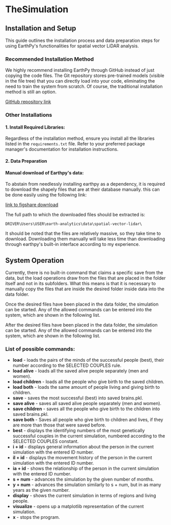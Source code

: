 # TheSimulation

## Installation and Setup

This guide outlines the installation process and data preparation steps for using EarthPy's functionalities for spatial vector LiDAR analysis.

### Recommended Installation Method

We highly recommend installing EarthPy through GitHub instead of just copying the code files. The Git repository stores pre-trained models (visible in the file tree) that you can directly load into your code, eliminating the need to train the system from scratch. Of course, the traditional installation method is still an option.

[GitHub repository link](https://github.com/DvT42/TheSimulation)

### Other Installations

#### 1. Install Required Libraries:

Regardless of the installation method, ensure you install all the libraries listed in the `requirements.txt` file. Refer to your preferred package manager's documentation for installation instructions.

#### 2. Data Preparation

#### Manual download of Earthpy's data:

To abstain from needlessly installing earthpy as a dependency, it is required to download the shapely files that are at their database manually. this can be done easily using the following link:

[link to figshare download](https://ndownloader.figshare.com/files/12459464)

The full path to which the downloaded files should be extracted is:
```
DRIVER\Users\USER\earth-analytics\data\spatial-vector-lidar\
```
It should be noted that the files are relatively massive, so they take time to download. Downloading them manually will take less time than downloading through earthpy's built-in interface according to my experience.

## System Operation
Currently, there is no built-in command that claims a specific save from the data, but the load operations draw from the files that are placed in the folder itself and not in its subfolders. What this means is that it is necessary to manually copy the files that are inside the desired folder inside data into the data folder.

Once the desired files have been placed in the data folder, the simulation can be started. Any of the allowed commands can be entered into the system, which are shown in the following list.

After the desired files have been placed in the data folder, the simulation can be started. Any of the allowed commands can be entered into the system, which are shown in the following list.
### List of possible commands:
 - **load** - loads the pairs of the minds of the successful people (best), their number according to the SELECTED COUPLES rule.
 - **load alive** - loads all the saved alive people separately (men and women).
 - **load children** - loads all the people who give birth to the saved children.
 - **load both** - loads the same amount of people living and giving birth to children.
 - **save** - saves the most successful (best) into saved brains.pkl.
 - **save alive** - saves all saved alive people separately (men and women).
 - **save children** - saves all the people who give birth to the children into saved brains.pkl.
 - **save both** - Saves all people who give birth to children and lives, if they are more than those that were saved before.
 - **best** - displays the identifying numbers of the most genetically successful couples in the current simulation, numbered according to the SELECTED COUPLES constant.
 - **i + id** - displays general information about the person in the current simulation with the entered ID number.
 - **il + id** - displays the movement history of the person in the current simulation with the entered ID number.
 - **ia + id** - shows the relationship of the person in the current simulation with the entered ID number.
 - **s + num** - advances the simulation by the given number of months.
 - **y + num** - advances the simulation similarly to s + num, but in as many years as the given number.
 - **display** - shows the current simulation in terms of regions and living people.
 - **visualize** - opens up a matplotlib representation of the current simulation.
 - **x** - stops the program.
